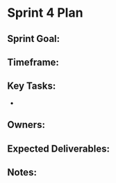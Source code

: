 # Sprint 4 Plan

**Sprint Goal:**
- 

**Timeframe:**
- 

**Key Tasks:**
- 
- 

**Owners:**
- 

**Expected Deliverables:**
- 

**Notes:**
- 